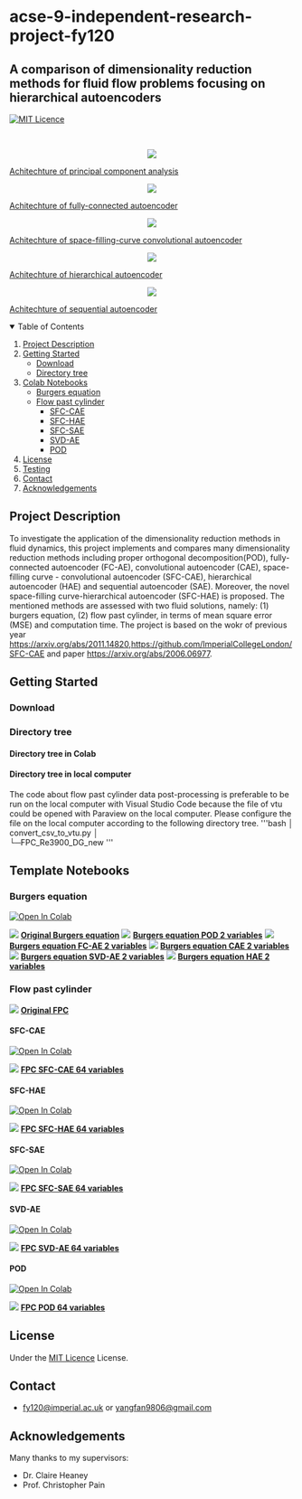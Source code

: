 # acse-9-independent-research-project-fy120

## A comparison of dimensionality reduction methods for fluid flow problems focusing on hierarchical autoencoders

[![MIT Licence](https://badges.frapsoft.com/os/mit/mit.svg?v=103)](https://opensource.org/licenses/mit-license.php)


<br />
<p align="center">
  <a href="https://github.com/acse-fy120/acse-9-independent-research-project-fy120/blob/main/pics/POD architecture.jpg">
    <img src="pics/POD architecture.jpg">
    <figcaption> Achitechture of principal component analysis</figcaption>
  </a>
</p>

<p align="center">
  <a href="https://github.com/acse-fy120/acse-9-independent-research-project-fy120/blob/main/pics/FCAE architecture.jpg">
    <img src="pics/FCAE architecture.jpg">
    <figcaption> Achitechture of fully-connected autoencoder </figcaption>
  </a>
</p>

<p align="center">
  <a href="https://github.com/acse-fy120/acse-9-independent-research-project-fy120/blob/main/pics/SFCCAE architecture.jpg">
    <img src="pics/SFCCAE architecture.jpg">
    <figcaption> Achitechture of space-filling-curve convolutional autoencoder </figcaption>
  </a>
</p>

<p align="center">
  <a href="https://github.com/acse-fy120/acse-9-independent-research-project-fy120/blob/main/pics/HAE.jpg">
    <img src="pics/HAE.jpg">
    <figcaption> Achitechture of hierarchical autoencoder </figcaption>
  </a>
</p>

<p align="center">
  <a href="https://github.com/acse-fy120/acse-9-independent-research-project-fy120/blob/main/pics/SAE.jpg">
    <img src="pics/SAE.jpg">
    <figcaption> Achitechture of sequential autoencoder </figcaption>
  </a>
</p>

<details open="open">
  <summary>Table of Contents</summary>
  <ol>
    <li>
      <a href="#project-description">Project Description</a>
    </li>
    <li>
      <a href="#getting-started">Getting Started</a>
      <ul>
        <li><a href="#download">Download</a></li>
        <li><a href="#directory-tree">Directory tree</a></li>
      </ul>
    </li>
    <li><a href="#Template-Notebooks">Colab Notebooks</a>
      <ul>
        <li><a href="#Burgers-equation">Burgers equation</a></li>
        <li>
            <a href="#Flow-past-cylinder">Flow past cylinder</a>
            <ul>
              <li><a href="#FPC-SFC-CAE">SFC-CAE</a></li>
              <li><a href="#FPC-SFC-HAE">SFC-HAE </a></li>
              <li><a href="#FPC-SFC-CAE">SFC-SAE</a></li>
              <li><a href="#FPC-SVD-AE">SVD-AE</a></li>
              <li><a href="#FPC-SFC-POD">POD</a></li>
            </ul>
        </li>
      </ul>   
    </li>
    <li><a href="#License">License</a></li>
    <li><a href="#Testing">Testing</a></li>
    <li><a href="#Contact">Contact</a></li>
    <li><a href="#Acknowledgements">Acknowledgements</a></li>
  </ol>
</details>


<!-- copy_over_N_files.py在压缩包中需要删除 -->
## Project Description
To investigate the application of the dimensionality reduction methods in fluid dynamics, this project implements and compares many dimensionality reduction methods including proper orthogonal decomposition(POD), fully-connected autoencoder (FC-AE), convolutional autoencoder (CAE), space-filling curve - convolutional autoencoder (SFC-CAE), hierarchical autoencoder (HAE) and sequential autoencoder (SAE). Moreover, the novel space-filling curve-hierarchical autoencoder (SFC-HAE) is proposed. The mentioned methods are assessed with two fluid solutions, namely: (1) burgers equation, (2) flow past cylinder, in terms of mean square error (MSE) and computation time. 
The project is based on the wokr of previous year https://arxiv.org/abs/2011.14820,https://github.com/ImperialCollegeLondon/SFC-CAE and paper https://arxiv.org/abs/2006.06977.

## Getting Started
### Download

### Directory tree

#### Directory tree in Colab


#### Directory tree in local computer
The code about flow past cylinder data post-processing is preferable to be run on the local computer with Visual Studio Code because the file of vtu could be opened with Paraview on the local computer.
Please configure the file on the local computer according to the following directory tree.
'''bash
│  convert_csv_to_vtu.py
│  
└─FPC_Re3900_DG_new
'''


## Template Notebooks
### Burgers equation
[![Open In Colab](https://colab.research.google.com/assets/colab-badge.svg)](http://colab.research.google.com/github/acse-fy120/acse-9-independent-research-project-fy120/blob/main/burgers_equation_methods/Burgers_equation.ipynb)
<p align="center">
  <p float="left">
     <img src="pics/original_BE.gif">
     <a href="pics/original_BE.gif"><strong>Original Burgers equation</strong></a>
     <img src="pics/POD_BE_2variable.gif">
     <a href="pics/POD_BE_2variable.gif"><strong>Burgers equation POD 2 variables</strong></a>
     <img src="pics/FCAE_BE_2variable.gif">
     <a href="pics/FCAE_BE_2variable.gif"><strong>Burgers equation FC-AE 2 variables</strong></a>
     <img src="pics/CAE_BE_2variable.gif">
     <a href="pics/CAE_BE_2variable.gif"><strong>Burgers equation CAE 2 variables</strong></a>
     <img src="pics/SVDAE_BE_2variable.gif">
     <a href="pics/SVDAE_BE_2variable.gif"><strong>Burgers equation SVD-AE 2 variables</strong></a>
     <img src="pics/HAE_BE_2variable.gif">
     <a href="pics/HAE_BE_2variable.gif"><strong>Burgers equation HAE 2 variables</strong></a>
  </p>
</p>


### Flow past cylinder
<p align="center">
  <p float="left">
     <img src="pics/Fpc-Orginal.gif">
     <a href="pics/Fpc-Orginal.gif"><strong>Original FPC</strong></a>
  </p>
</p>

#### SFC-CAE
[![Open In Colab](https://colab.research.google.com/assets/colab-badge.svg)](http://colab.research.google.com/github/acse-fy120/acse-9-independent-research-project-fy120/blob/main/fpc_methods/SFC_CAE/FPC_SFC_CAE_Sumary.ipynb)
<p align="center">
  <p float="left">
     <img src="pics/FPC_SFC_CAE_64.gif">
     <a href="pics/FPC_SFC_CAE_64.gif"><strong>FPC SFC-CAE 64 variables</strong></a>
  </p>
</p>

#### SFC-HAE
[![Open In Colab](https://colab.research.google.com/assets/colab-badge.svg)](http://colab.research.google.com/github/acse-fy120/acse-9-independent-research-project-fy120/blob/main/fpc_methods/SFC_HAE/FPC_SFC_HAE_Sumary.ipynb)
<p align="center">
  <p float="left">
     <img src="pics/Fpc-Hae_64.gif">
     <a href="pics/Fpc-Hae_64.gif"><strong>FPC SFC-HAE 64 variables</strong></a>
  </p>
</p>

#### SFC-SAE
[![Open In Colab](https://colab.research.google.com/assets/colab-badge.svg)](http://colab.research.google.com/github/acse-fy120/acse-9-independent-research-project-fy120/blob/main/fpc_methods/SFC_SAE/FPC_SFC_SAE_Sumary.ipynb)
<p align="center">
  <p float="left">
     <img src="pics/Fpc-Sae_64.gif">
     <a href="pics/Fpc-Sae_64.gif"><strong>FPC SFC-SAE 64 variables</strong></a>
  </p>
</p>

#### SVD-AE
[![Open In Colab](https://colab.research.google.com/assets/colab-badge.svg)](http://colab.research.google.com/github/acse-fy120/acse-9-independent-research-project-fy120/blob/main/fpc_methods/FPC_SVD_AE_random.ipynb)
<p align="center">
  <p float="left">
     <img src="pics/FPC-SVDAE_64.gif">
     <a href="pics/FPC-SVDAE_64.gif"><strong>FPC SVD-AE 64 variables</strong><a>
  </p>
</p>

#### POD
[![Open In Colab](https://colab.research.google.com/assets/colab-badge.svg)](http://colab.research.google.com/github/acse-fy120/acse-9-independent-research-project-fy120/blob/main/fpc_methods/FPC_POD.ipynb)
<p align="center">
  <p float="left">
     <img src="pics/Fpc-Pod_64.gif">
     <a href="pics/Fpc-Pod_64.gif"><strong>FPC POD 64 variables</strong><a>
  </p>
</p>

## License
Under the  [MIT Licence](https://github.com/acse-fy120/acse-9-independent-research-project-fy120/blob/main/LICENSE) License.


## Contact
* fy120@imperial.ac.uk or yangfan9806@gmail.com

## Acknowledgements
Many thanks to my supervisors:
* Dr. Claire Heaney
* Prof. Christopher Pain 